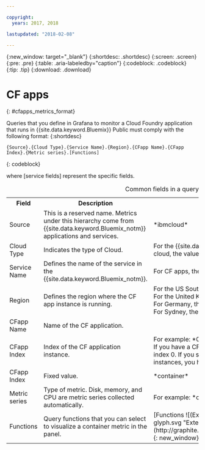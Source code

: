 ```yaml
---

copyright:
  years: 2017, 2018

lastupdated: "2018-02-08"

---
```


{:new_window: target="_blank"}
{:shortdesc: .shortdesc}
{:screen: .screen}
{:pre: .pre}
{:table: .aria-labeledby="caption"}
{:codeblock: .codeblock}
{:tip: .tip}
{:download: .download}


# CF apps
{: #cfapps_metrics_format}

Queries that you define in Grafana to monitor a Cloud Foundry application that runs in {{site.data.keyword.Bluemix}} Public must comply with the following format: 
{:shortdesc}

```
{Source}.{Cloud Type}.{Service Name}.{Region}.{CFapp Name}.{CFapp Index}.{Metric series}.[Functions]
```
{: codeblock}

where [service fields] represent the specific fields.

<table>
  <caption>Common fields in a query</caption>
  <tr>
    <th>Field</th>
	<th>Description</th>
	<th>Value</th>
  </tr>
  <tr>
    <td>Source</td>
	<td>This is a reserved name. Metrics under this hierarchy come from {{site.data.keyword.Bluemix_notm}} applications and services.</td>
	<td>*ibmcloud*</td>
  </tr>
  <tr>
    <td>Cloud Type</td>
	<td>Indicates the type of Cloud. </td>
	<td>For the {{site.data.keyword.Bluemix_notm}} public cloud, the value is: *public*</td>
  </tr>
  <tr>
    <td>Service Name</td>
	<td>Defines the name of the service in the {{site.data.keyword.Bluemix_notm}}.</td>
	<td>For CF apps, the value is: *cloud-foundry*</td>
  </tr>
  <tr>
    <td>Region</td>
	<td>Defines the region where the CF app instance is running.</td>
	<td>For the US South region, the value is: *us-south* <br>For the United Kingdom region, the value is: *eu-gb*  <br>For Germany, the value is: *eu-de* <br>For Sydney, the value is: *au-syd* </td>
  </tr>
  <tr>
    <td>CFapp Name</td>
	<td>Name of the CF application.</td>
	<td></td>
  </tr>
  <tr>
    <td>CFapp Index</td>
	  <td>Index of the CF application instance.</td>
	  <td>For example: *0* </br>If you have a CF app with one instance, there is only index 0. If you scale the CF app, for example to 10 instances, you have 0 to 9 as index values.</td>
  </tr>
  <tr>
    <td>CFapp Index</td>
	<td>Fixed value.</td>
	<td>*container*</td>
  </tr>
  <tr>
    <td>Metric series</td>
	<td>Type of metric. Disk, memory, and CPU are metric series collected automatically.</td>
	<td>For example: *cpu-utilization* </td>
  </tr>
  <tr>
    <td>Functions</td>
    <td>Query functions that you can select to visualize a container metric in the panel. </td>
    <td>[Functions ![(External link icon)](../../../icons/launch-glyph.svg "External link icon")](http://graphite.readthedocs.io/en/latest/functions.html){: new_window}</td>
   </tr>
</table>




